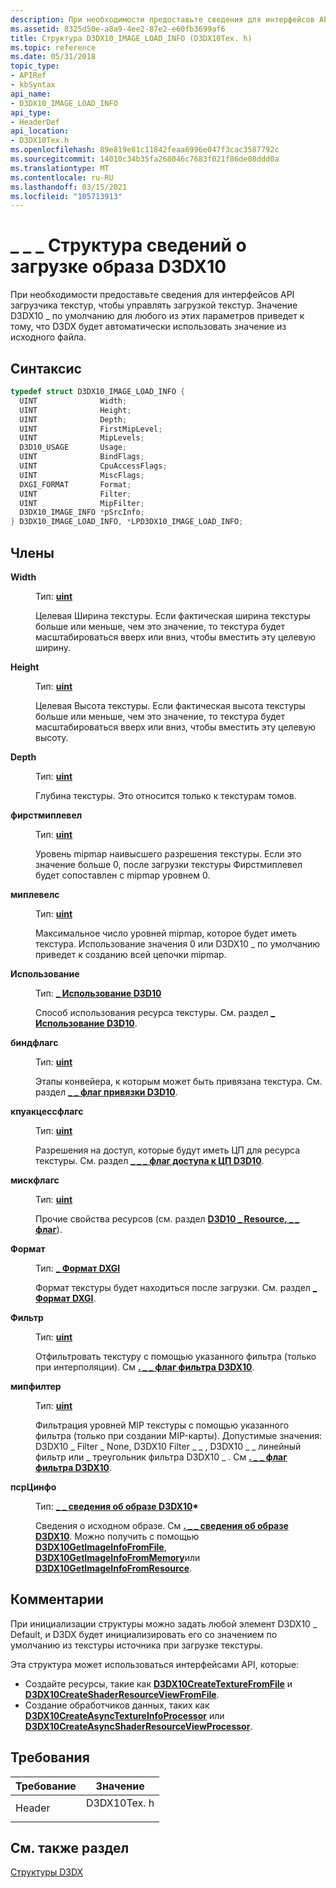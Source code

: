 ```yaml
---
description: При необходимости предоставьте сведения для интерфейсов API загрузчика текстур, чтобы управлять загрузкой текстур. Значение D3DX10 \_ по умолчанию для любого из этих параметров приведет к тому, что D3DX будет автоматически использовать значение из исходного файла.
ms.assetid: 8325d50e-a8a9-4ee2-87e2-e60fb3699af6
title: Структура D3DX10_IMAGE_LOAD_INFO (D3DX10Tex. h)
ms.topic: reference
ms.date: 05/31/2018
topic_type:
- APIRef
- kbSyntax
api_name:
- D3DX10_IMAGE_LOAD_INFO
api_type:
- HeaderDef
api_location:
- D3DX10Tex.h
ms.openlocfilehash: 89e819e81c11842feaa6996e047f3cac3587792c
ms.sourcegitcommit: 14010c34b35fa268046c7683f021f86de08ddd0a
ms.translationtype: MT
ms.contentlocale: ru-RU
ms.lasthandoff: 03/15/2021
ms.locfileid: "105713913"
---
```

# <a name="d3dx10_image_load_info-structure"></a>\_ \_ \_ Структура сведений о загрузке образа D3DX10

При необходимости предоставьте сведения для интерфейсов API загрузчика текстур, чтобы управлять загрузкой текстур. Значение D3DX10 \_ по умолчанию для любого из этих параметров приведет к тому, что D3DX будет автоматически использовать значение из исходного файла.

## <a name="syntax"></a>Синтаксис


```C++
typedef struct D3DX10_IMAGE_LOAD_INFO {
  UINT              Width;
  UINT              Height;
  UINT              Depth;
  UINT              FirstMipLevel;
  UINT              MipLevels;
  D3D10_USAGE       Usage;
  UINT              BindFlags;
  UINT              CpuAccessFlags;
  UINT              MiscFlags;
  DXGI_FORMAT       Format;
  UINT              Filter;
  UINT              MipFilter;
  D3DX10_IMAGE_INFO *pSrcInfo;
} D3DX10_IMAGE_LOAD_INFO, *LPD3DX10_IMAGE_LOAD_INFO;
```



## <a name="members"></a>Члены

<dl> <dt>

**Width**
</dt> <dd>

Тип: **[ **uint**](../winprog/windows-data-types.md)**

</dd> <dd>

Целевая Ширина текстуры. Если фактическая ширина текстуры больше или меньше, чем это значение, то текстура будет масштабироваться вверх или вниз, чтобы вместить эту целевую ширину.

</dd> <dt>

**Height**
</dt> <dd>

Тип: **[ **uint**](../winprog/windows-data-types.md)**

</dd> <dd>

Целевая Высота текстуры. Если фактическая высота текстуры больше или меньше, чем это значение, то текстура будет масштабироваться вверх или вниз, чтобы вместить эту целевую высоту.

</dd> <dt>

**Depth**
</dt> <dd>

Тип: **[ **uint**](../winprog/windows-data-types.md)**

</dd> <dd>

Глубина текстуры. Это относится только к текстурам томов.

</dd> <dt>

**фирстмиплевел**
</dt> <dd>

Тип: **[ **uint**](../winprog/windows-data-types.md)**

</dd> <dd>

Уровень mipmap наивысшего разрешения текстуры. Если это значение больше 0, после загрузки текстуры Фирстмиплевел будет сопоставлен с mipmap уровнем 0.

</dd> <dt>

**миплевелс**
</dt> <dd>

Тип: **[ **uint**](../winprog/windows-data-types.md)**

</dd> <dd>

Максимальное число уровней mipmap, которое будет иметь текстура. Использование значения 0 или D3DX10 \_ по умолчанию приведет к созданию всей цепочки mipmap.

</dd> <dt>

**Использование**
</dt> <dd>

Тип: **[ **\_ Использование D3D10**](/windows/desktop/api/D3D10/ne-d3d10-d3d10_usage)**

</dd> <dd>

Способ использования ресурса текстуры. См. раздел [**\_ Использование D3D10**](/windows/desktop/api/D3D10/ne-d3d10-d3d10_usage).

</dd> <dt>

**биндфлагс**
</dt> <dd>

Тип: **[ **uint**](../winprog/windows-data-types.md)**

</dd> <dd>

Этапы конвейера, к которым может быть привязана текстура. См. раздел [**\_ \_ флаг привязки D3D10**](/windows/desktop/api/D3D10/ne-d3d10-d3d10_bind_flag).

</dd> <dt>

**кпуакцессфлагс**
</dt> <dd>

Тип: **[ **uint**](../winprog/windows-data-types.md)**

</dd> <dd>

Разрешения на доступ, которые будут иметь ЦП для ресурса текстуры. См. раздел [**\_ \_ \_ флаг доступа к ЦП D3D10**](/windows/desktop/api/D3D10/ne-d3d10-d3d10_cpu_access_flag).

</dd> <dt>

**мискфлагс**
</dt> <dd>

Тип: **[ **uint**](../winprog/windows-data-types.md)**

</dd> <dd>

Прочие свойства ресурсов (см. раздел [**D3D10 \_ Resource, \_ \_ флаг**](/windows/desktop/api/D3D10/ne-d3d10-d3d10_resource_misc_flag)).

</dd> <dt>

**Формат**
</dt> <dd>

Тип: **[ **\_ Формат DXGI**](/windows/win32/api/dxgiformat/ne-dxgiformat-dxgi_format)**

</dd> <dd>

Формат текстуры будет находиться после загрузки. См. раздел [**\_ Формат DXGI**](/windows/win32/api/dxgiformat/ne-dxgiformat-dxgi_format).

</dd> <dt>

**Фильтр**
</dt> <dd>

Тип: **[ **uint**](../winprog/windows-data-types.md)**

</dd> <dd>

Отфильтровать текстуру с помощью указанного фильтра (только при интерполяции). См [**. \_ \_ флаг фильтра D3DX10**](d3dx10-filter-flag.md).

</dd> <dt>

**мипфилтер**
</dt> <dd>

Тип: **[ **uint**](../winprog/windows-data-types.md)**

</dd> <dd>

Фильтрация уровней MIP текстуры с помощью указанного фильтра (только при создании MIP-карты). Допустимые значения: D3DX10 \_ Filter \_ None, D3DX10 Filter \_ \_ , D3DX10 \_ \_ линейный фильтр или \_ треугольник фильтра D3DX10 \_ . См [**. \_ \_ флаг фильтра D3DX10**](d3dx10-filter-flag.md).

</dd> <dt>

**псрЦинфо**
</dt> <dd>

Тип: **[ **\_ \_ сведения об образе D3DX10**](d3dx10-image-info.md)\***

</dd> <dd>

Сведения о исходном образе. См [**. \_ \_ сведения об образе D3DX10**](d3dx10-image-info.md). Можно получить с помощью [**D3DX10GetImageInfoFromFile**](d3dx10getimageinfofromfile.md), [**D3DX10GetImageInfoFromMemory**](d3dx10getimageinfofrommemory.md)или [**D3DX10GetImageInfoFromResource**](d3dx10getimageinfofromresource.md).

</dd> </dl>

## <a name="remarks"></a>Комментарии

При инициализации структуры можно задать любой элемент D3DX10 \_ Default, и D3DX будет инициализировать его со значением по умолчанию из текстуры источника при загрузке текстуры.

Эта структура может использоваться интерфейсами API, которые:

-   Создайте ресурсы, такие как [**D3DX10CreateTextureFromFile**](d3dx10createtexturefromfile.md) и [**D3DX10CreateShaderResourceViewFromFile**](d3dx10createshaderresourceviewfromfile.md).
-   Создание обработчиков данных, таких как [**D3DX10CreateAsyncTextureInfoProcessor**](d3dx10createasynctextureinfoprocessor.md) или [**D3DX10CreateAsyncShaderResourceViewProcessor**](d3dx10createasyncshaderresourceviewprocessor.md).

## <a name="requirements"></a>Требования



| Требование | Значение |
|-------------------|----------------------------------------------------------------------------------------|
| Header<br/> | <dl> <dt>D3DX10Tex. h</dt> </dl> |



## <a name="see-also"></a>См. также раздел

<dl> <dt>

[Структуры D3DX](d3d10-graphics-reference-d3dx10-structures.md)
</dt> </dl>

 

 
